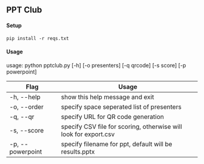 ## PPT Club

#### Setup

`pip install -r reqs.txt`

#### Usage

usage: python pptclub.py [-h] [-o presenters] [-q qrcode] [-s score] [-p powerpoint]

| Flag | Usage |
|----- |-----|
| -h, --help | show this help message and exit |
| -o, --order | specify space seperated list of presenters |
| -q, --qr | specify URL for QR code generation |
| -s, --score | specify CSV file for scoring, otherwise will look for export.csv |
| -p, --powerpoint | specify filename for ppt, default will be results.pptx |



